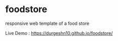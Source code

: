 # foodstore

responsive web template of a food store

Live Demo : https://durgeshn10.github.io/foodstore/

